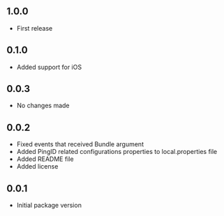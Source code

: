 ## 1.0.0

* First release

## 0.1.0

* Added support for iOS

## 0.0.3

* No changes made

## 0.0.2

* Fixed events that received Bundle argument
* Added PingID related configurations properties to local.properties file
* Added README file
* Added license

## 0.0.1

* Initial package version

